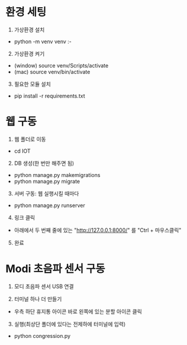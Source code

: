 # 환경 세팅

1. 가상환경 설치
- python -m venv venv
:-
2. 가상환경 켜기
- (window) source venv/Scripts/activate
- (mac) source venv/bin/activate

3. 필요한 모듈 설치
- pip install -r requirements.txt



# 웹 구동

1. 웹 폴더로 이동
- cd IOT

2. DB 생성(한 번만 해주면 됨)
- python manage.py makemigrations
- python manage.py migrate

3. 서버 구동: 웹 실행시킬 때마다
- python manage.py runserver

4. 링크 클릭
- 아래에서 두 번째 줄에 있는 "http://127.0.0.1:8000/" 를 "Ctrl + 마우스클릭"

5. 완료



# Modi 초음파 센서 구동

1. 모디 초음파 센서 USB 연결

2. 터미널 하나 더 만들기
- 우측 하단 휴지통 아이콘 바로 왼쪽에 있는 분할 아이콘 클릭

3. 실행(최상단 폴더에 있다는 전제하에 터미널에 입력)
- python congression.py
